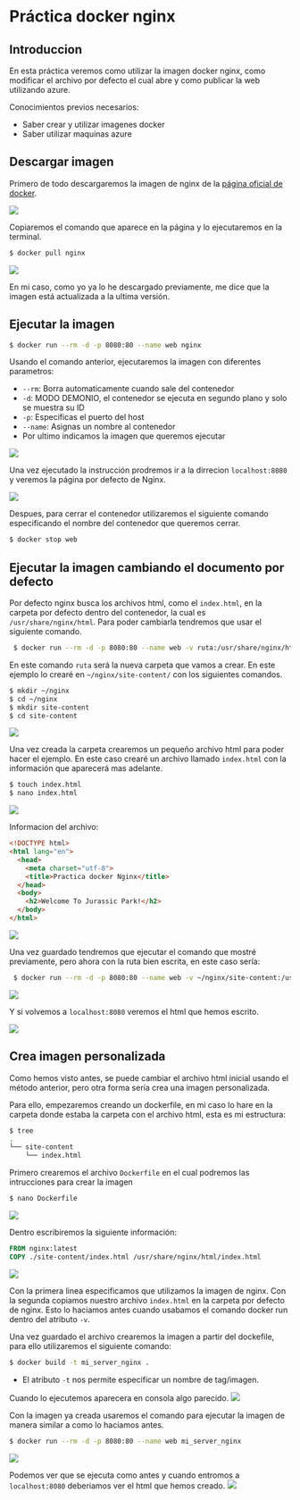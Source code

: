 # Práctica docker nginx
## Introduccion
En esta práctica veremos como utilizar la imagen docker nginx, como modificar el archivo por defecto el cual abre y como publicar la web utilizando azure.

Conocimientos previos necesarios:
- Saber crear y utilizar imagenes docker
- Saber utilizar maquinas azure
## Descargar imagen

Primero de todo descargaremos la imagen de nginx de la [página oficial de docker](https://hub.docker.com/_/nginx).

![](https://i.imgur.com/VyryX5c.png)

Copiaremos el comando que aparece en la página y lo ejecutaremos en la terminal.

```bash
$ docker pull nginx
```

![](https://i.imgur.com/ir5XJNG.png)

En mi caso, como yo ya lo he descargado previamente, me dice que la imagen está actualizada a la ultima versión.

## Ejecutar la imagen
```bash
$ docker run --rm -d -p 8080:80 --name web nginx
```

Usando el comando anterior, ejecutaremos la imagen con diferentes parametros:
-  `--rm`: Borra automaticamente cuando sale del contenedor
-  `-d`: MODO DEMONIO, el contenedor se ejecuta en segundo plano y solo se muestra su ID
-  `-p`: Especificas el puerto del host
-  `--name`: Asignas un nombre al contenedor
-  Por ultimo indicamos la imagen que queremos ejecutar

![](https://i.imgur.com/fwrNMAB.png)

Una vez ejecutado la instrucción prodremos ir a la dirrecion `localhost:8080` y veremos la página por defecto de Nginx.

![](https://i.imgur.com/dwYq77L.png)

Despues, para cerrar el contenedor utilizaremos el siguiente comando especificando el nombre del contenedor que queremos cerrar.
```bash
$ docker stop web
```

## Ejecutar la imagen cambiando el documento por defecto
 Por defecto nginx busca los archivos html, como el `index.html`, en la carpeta por defecto dentro del contenedor, la cual es `/usr/share/nginx/html`. Para poder cambiarla tendremos que usar el siguiente comando.
```bash
 $ docker run --rm -d -p 8080:80 --name web -v ruta:/usr/share/nginx/html nginx
 ```
 En este comando `ruta` será la nueva carpeta que vamos a crear. En este ejemplo lo crearé en `~/nginx/site-content/` con los siguientes comandos.
 ```bash
 $ mkdir ~/nginx
 $ cd ~/nginx
 $ mkdir site-content
 $ cd site-content
 ```
 ![](https://i.imgur.com/b9eI32Z.png)

Una vez creada la carpeta crearemos un pequeño archivo html para poder hacer el ejemplo. En este caso crearé un archivo llamado `index.html` con la información que aparecerá mas adelante.
```bash
$ touch index.html
$ nano index.html
```
![](https://i.imgur.com/HIXMZeI.png)

Informacion del archivo:
```html
<!DOCTYPE html>
<html lang="en">
  <head>
	<meta charset="utf-8">
    <title>Practica docker Nginx</title>
  </head>
  <body>
    <h2>Welcome To Jurassic Park!</h2>
  </body>
</html>
```
![](https://i.imgur.com/4Fm3k1D.png)

Una vez guardado tendremos que ejecutar el comando que mostré previamente, pero ahora con la ruta bien escrita, en este caso sería:
```bash
 $ docker run --rm -d -p 8080:80 --name web -v ~/nginx/site-content:/usr/share/nginx/html nginx
 ```
![](https://i.imgur.com/Lop3uDN.png)

Y si volvemos a `localhost:8080` veremos el html que hemos escrito.

![](https://i.imgur.com/I3P2Wia.png)

## Crea imagen personalizada
Como hemos visto antes, se puede cambiar el archivo html inicial usando el método anterior, pero otra forma sería crea una imagen personalizada.

Para ello, empezaremos creando un dockerfile, en mi caso lo hare en la carpeta donde estaba la carpeta con el archivo html, esta es mi estructura:
```bash
$ tree 
.
└── site-content
    └── index.html
```
Primero crearemos el archivo `Dockerfile` en el cual podremos las intrucciones para crear la imagen
```bash
$ nano Dockerfile
```
![](https://i.imgur.com/RLGo0RK.png)

Dentro escribiremos la siguiente información:
```dockerfile
FROM nginx:latest
COPY ./site-content/index.html /usr/share/nginx/html/index.html
```
![](https://i.imgur.com/Oz21KQv.png)

Con la primera linea especificamos que utilizamos la imagen de nginx. Con la segunda copiamos nuestro archivo `index.html` en la carpeta por defecto de nginx. Esto lo haciamos antes cuando usabamos el comando docker run dentro del atributo `-v`.

Una vez guardado el archivo crearemos la imagen a partir del dockefile, para ello utilizaremos el siguiente comando:
```bash
$ docker build -t mi_server_nginx .
```
- El atributo `-t` nos permite especificar un nombre de tag/imagen.

Cuando lo ejecutemos aparecera en consola algo parecido.
![](https://i.imgur.com/9xMoTST.png)

Con la imagen ya creada usaremos el comando para ejecutar la imagen de manera similar a como lo haciamos antes.
```bash
$ docker run --rm -d -p 8080:80 --name web mi_server_nginx
```
![](https://i.imgur.com/CknFJ1K.png)

Podemos ver que se ejecuta como antes y cuando entromos a `localhost:8080` deberiamos ver el html que hemos creado.
![](https://i.imgur.com/fs9yp9f.png)

